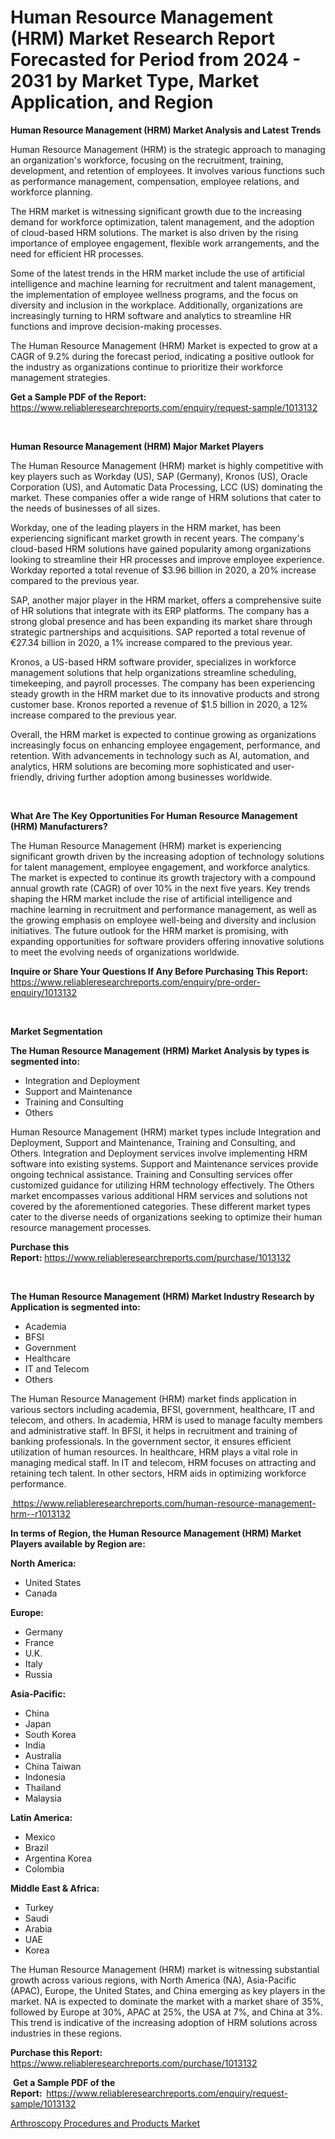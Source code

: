 <p><h1>Human Resource Management (HRM) Market Research Report Forecasted for Period from 2024 -  2031 by Market Type, Market Application, and Region</h1></p><p><strong>Human Resource Management (HRM) Market Analysis and Latest Trends</strong></p>
<p><p>Human Resource Management (HRM) is the strategic approach to managing an organization's workforce, focusing on the recruitment, training, development, and retention of employees. It involves various functions such as performance management, compensation, employee relations, and workforce planning.</p><p>The HRM market is witnessing significant growth due to the increasing demand for workforce optimization, talent management, and the adoption of cloud-based HRM solutions. The market is also driven by the rising importance of employee engagement, flexible work arrangements, and the need for efficient HR processes.</p><p>Some of the latest trends in the HRM market include the use of artificial intelligence and machine learning for recruitment and talent management, the implementation of employee wellness programs, and the focus on diversity and inclusion in the workplace. Additionally, organizations are increasingly turning to HRM software and analytics to streamline HR functions and improve decision-making processes.</p><p>The Human Resource Management (HRM) Market is expected to grow at a CAGR of 9.2% during the forecast period, indicating a positive outlook for the industry as organizations continue to prioritize their workforce management strategies.</p></p>
<p><strong>Get a Sample PDF of the Report:&nbsp;</strong> <a href="https://www.reliableresearchreports.com/enquiry/request-sample/1013132">https://www.reliableresearchreports.com/enquiry/request-sample/1013132</a></p>
<p>&nbsp;</p>
<p><strong>Human Resource Management (HRM) Major Market Players</strong></p>
<p><p>The Human Resource Management (HRM) market is highly competitive with key players such as Workday (US), SAP (Germany), Kronos (US), Oracle Corporation (US), and Automatic Data Processing, LCC (US) dominating the market. These companies offer a wide range of HRM solutions that cater to the needs of businesses of all sizes.</p><p>Workday, one of the leading players in the HRM market, has been experiencing significant market growth in recent years. The company's cloud-based HRM solutions have gained popularity among organizations looking to streamline their HR processes and improve employee experience. Workday reported a total revenue of $3.96 billion in 2020, a 20% increase compared to the previous year.</p><p>SAP, another major player in the HRM market, offers a comprehensive suite of HR solutions that integrate with its ERP platforms. The company has a strong global presence and has been expanding its market share through strategic partnerships and acquisitions. SAP reported a total revenue of €27.34 billion in 2020, a 1% increase compared to the previous year.</p><p>Kronos, a US-based HRM software provider, specializes in workforce management solutions that help organizations streamline scheduling, timekeeping, and payroll processes. The company has been experiencing steady growth in the HRM market due to its innovative products and strong customer base. Kronos reported a revenue of $1.5 billion in 2020, a 12% increase compared to the previous year.</p><p>Overall, the HRM market is expected to continue growing as organizations increasingly focus on enhancing employee engagement, performance, and retention. With advancements in technology such as AI, automation, and analytics, HRM solutions are becoming more sophisticated and user-friendly, driving further adoption among businesses worldwide.</p></p>
<p>&nbsp;</p>
<p><strong>What Are The Key Opportunities For Human Resource Management (HRM) Manufacturers?</strong></p>
<p><p>The Human Resource Management (HRM) market is experiencing significant growth driven by the increasing adoption of technology solutions for talent management, employee engagement, and workforce analytics. The market is expected to continue its growth trajectory with a compound annual growth rate (CAGR) of over 10% in the next five years. Key trends shaping the HRM market include the rise of artificial intelligence and machine learning in recruitment and performance management, as well as the growing emphasis on employee well-being and diversity and inclusion initiatives. The future outlook for the HRM market is promising, with expanding opportunities for software providers offering innovative solutions to meet the evolving needs of organizations worldwide.</p></p>
<p><strong>Inquire or Share Your Questions If Any Before Purchasing This Report:</strong> <a href="https://www.reliableresearchreports.com/enquiry/pre-order-enquiry/1013132">https://www.reliableresearchreports.com/enquiry/pre-order-enquiry/1013132</a></p>
<p>&nbsp;</p>
<p><strong>Market Segmentation</strong></p>
<p><strong>The Human Resource Management (HRM) Market Analysis by types is segmented into:</strong></p>
<p><ul><li>Integration and Deployment</li><li>Support and Maintenance</li><li>Training and Consulting</li><li>Others</li></ul></p>
<p><p>Human Resource Management (HRM) market types include Integration and Deployment, Support and Maintenance, Training and Consulting, and Others. Integration and Deployment services involve implementing HRM software into existing systems. Support and Maintenance services provide ongoing technical assistance. Training and Consulting services offer customized guidance for utilizing HRM technology effectively. The Others market encompasses various additional HRM services and solutions not covered by the aforementioned categories. These different market types cater to the diverse needs of organizations seeking to optimize their human resource management processes.</p></p>
<p><strong>Purchase this Report:&nbsp;</strong><a href="https://www.reliableresearchreports.com/purchase/1013132">https://www.reliableresearchreports.com/purchase/1013132</a></p>
<p>&nbsp;</p>
<p><strong>The Human Resource Management (HRM) Market Industry Research by Application is segmented into:</strong></p>
<p><ul><li>Academia</li><li>BFSI</li><li>Government</li><li>Healthcare</li><li>IT and Telecom</li><li>Others</li></ul></p>
<p><p>The Human Resource Management (HRM) market finds application in various sectors including academia, BFSI, government, healthcare, IT and telecom, and others. In academia, HRM is used to manage faculty members and administrative staff. In BFSI, it helps in recruitment and training of banking professionals. In the government sector, it ensures efficient utilization of human resources. In healthcare, HRM plays a vital role in managing medical staff. In IT and telecom, HRM focuses on attracting and retaining tech talent. In other sectors, HRM aids in optimizing workforce performance.</p></p>
<p><a href="https://www.reliableresearchreports.com/human-resource-management-hrm--r1013132">&nbsp;https://www.reliableresearchreports.com/human-resource-management-hrm--r1013132</a></p>
<p><strong>In terms of Region, the Human Resource Management (HRM) Market Players available by Region are:</strong></p>
<p>
    <p> <strong> North America: </strong>
        <ul>
            <li>United States</li>
            <li>Canada</li>
        </ul>
        </p> 
    <p> <strong> Europe: </strong>
        <ul>
            <li>Germany</li>
            <li>France</li>
            <li>U.K.</li>
            <li>Italy</li>
            <li>Russia</li>
        </ul>
        </p> 
    <p> <strong> Asia-Pacific: </strong>
        <ul>
            <li>China</li>
            <li>Japan</li>
            <li>South Korea</li>
            <li>India</li>
            <li>Australia</li>
            <li>China Taiwan</li>
            <li>Indonesia</li>
            <li>Thailand</li>
            <li>Malaysia</li>
        </ul>
        </p> 
    <p> <strong> Latin America: </strong>
        <ul>
            <li>Mexico</li>
            <li>Brazil</li>
            <li>Argentina Korea</li>
            <li>Colombia</li>
        </ul>
        </p> 
    <p> <strong> Middle East & Africa: </strong>
        <ul>
            <li>Turkey</li>
            <li>Saudi</li>
            <li>Arabia</li>
            <li>UAE</li>
            <li>Korea</li>
        </ul>
    </p>
    </p>
<p><p>The Human Resource Management (HRM) market is witnessing substantial growth across various regions, with North America (NA), Asia-Pacific (APAC), Europe, the United States, and China emerging as key players in the market. NA is expected to dominate the market with a market share of 35%, followed by Europe at 30%, APAC at 25%, the USA at 7%, and China at 3%. This trend is indicative of the increasing adoption of HRM solutions across industries in these regions.</p></p>
<p><strong>Purchase this Report: </strong><a href="https://www.reliableresearchreports.com/purchase/1013132">https://www.reliableresearchreports.com/purchase/1013132</a></p>
<p>&nbsp;<strong>Get a Sample PDF of the Report:&nbsp;&nbsp;</strong><a href="https://www.reliableresearchreports.com/enquiry/request-sample/1013132">https://www.reliableresearchreports.com/enquiry/request-sample/1013132</a></p>
<p><strong></strong></p>
<p><p><a href="https://view.publitas.com/reportprime-1/arthroscopy-procedures-and-products-market-research-report-market-forecast-and-growth-prospects-with-a-steady-cagr-of-9-1-from-2024-2031/">Arthroscopy Procedures and Products Market</a></p></p>